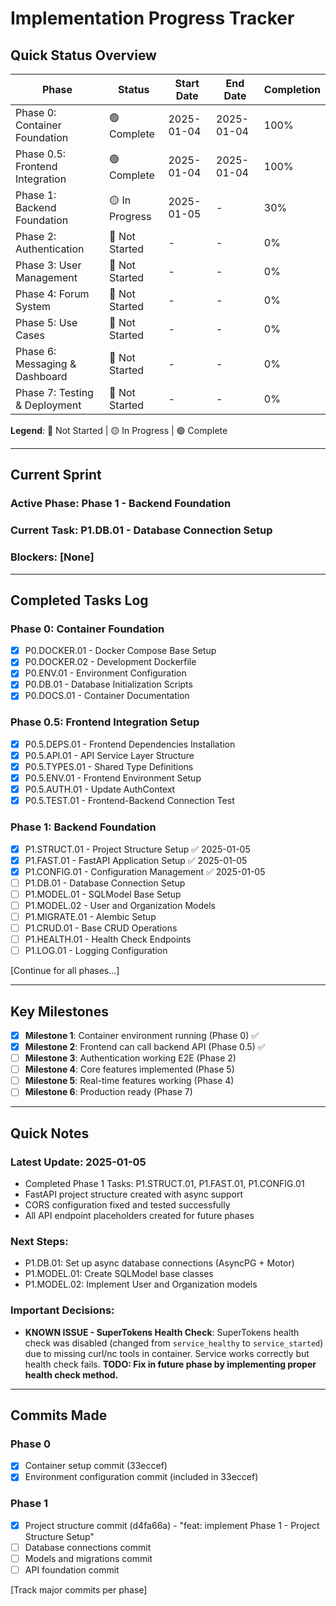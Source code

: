 # Implementation Progress Tracker

## Quick Status Overview

| Phase | Status | Start Date | End Date | Completion |
|-------|--------|------------|----------|------------|
| Phase 0: Container Foundation | 🟢 Complete | 2025-01-04 | 2025-01-04 | 100% |
| Phase 0.5: Frontend Integration | 🟢 Complete | 2025-01-04 | 2025-01-04 | 100% |
| Phase 1: Backend Foundation | 🟡 In Progress | 2025-01-05 | - | 30% |
| Phase 2: Authentication | 🔴 Not Started | - | - | 0% |
| Phase 3: User Management | 🔴 Not Started | - | - | 0% |
| Phase 4: Forum System | 🔴 Not Started | - | - | 0% |
| Phase 5: Use Cases | 🔴 Not Started | - | - | 0% |
| Phase 6: Messaging & Dashboard | 🔴 Not Started | - | - | 0% |
| Phase 7: Testing & Deployment | 🔴 Not Started | - | - | 0% |

**Legend**: 🔴 Not Started | 🟡 In Progress | 🟢 Complete

---

## Current Sprint

### Active Phase: Phase 1 - Backend Foundation
### Current Task: P1.DB.01 - Database Connection Setup
### Blockers: [None]

---

## Completed Tasks Log

### Phase 0: Container Foundation
- [x] P0.DOCKER.01 - Docker Compose Base Setup
- [x] P0.DOCKER.02 - Development Dockerfile
- [x] P0.ENV.01 - Environment Configuration
- [x] P0.DB.01 - Database Initialization Scripts
- [x] P0.DOCS.01 - Container Documentation

### Phase 0.5: Frontend Integration Setup
- [x] P0.5.DEPS.01 - Frontend Dependencies Installation
- [x] P0.5.API.01 - API Service Layer Structure
- [x] P0.5.TYPES.01 - Shared Type Definitions
- [x] P0.5.ENV.01 - Frontend Environment Setup
- [x] P0.5.AUTH.01 - Update AuthContext
- [x] P0.5.TEST.01 - Frontend-Backend Connection Test

### Phase 1: Backend Foundation
- [x] P1.STRUCT.01 - Project Structure Setup ✅ 2025-01-05
- [x] P1.FAST.01 - FastAPI Application Setup ✅ 2025-01-05
- [x] P1.CONFIG.01 - Configuration Management ✅ 2025-01-05
- [ ] P1.DB.01 - Database Connection Setup
- [ ] P1.MODEL.01 - SQLModel Base Setup
- [ ] P1.MODEL.02 - User and Organization Models
- [ ] P1.MIGRATE.01 - Alembic Setup
- [ ] P1.CRUD.01 - Base CRUD Operations
- [ ] P1.HEALTH.01 - Health Check Endpoints
- [ ] P1.LOG.01 - Logging Configuration

[Continue for all phases...]

---

## Key Milestones

- [x] **Milestone 1**: Container environment running (Phase 0) ✅
- [x] **Milestone 2**: Frontend can call backend API (Phase 0.5) ✅
- [ ] **Milestone 3**: Authentication working E2E (Phase 2)
- [ ] **Milestone 4**: Core features implemented (Phase 5)
- [ ] **Milestone 5**: Real-time features working (Phase 4)
- [ ] **Milestone 6**: Production ready (Phase 7)

---

## Quick Notes

### Latest Update: 2025-01-05
- Completed Phase 1 Tasks: P1.STRUCT.01, P1.FAST.01, P1.CONFIG.01
- FastAPI project structure created with async support
- CORS configuration fixed and tested successfully
- All API endpoint placeholders created for future phases

### Next Steps:
- P1.DB.01: Set up async database connections (AsyncPG + Motor)
- P1.MODEL.01: Create SQLModel base classes
- P1.MODEL.02: Implement User and Organization models

### Important Decisions:
- **KNOWN ISSUE - SuperTokens Health Check**: SuperTokens health check was disabled (changed from `service_healthy` to `service_started`) due to missing curl/nc tools in container. Service works correctly but health check fails. **TODO: Fix in future phase by implementing proper health check method.**

---

## Commits Made

### Phase 0
- [x] Container setup commit (33eccef)
- [x] Environment configuration commit (included in 33eccef)

### Phase 1
- [x] Project structure commit (d4fa66a) - "feat: implement Phase 1 - Project Structure Setup"
- [ ] Database connections commit
- [ ] Models and migrations commit
- [ ] API foundation commit

[Track major commits per phase]